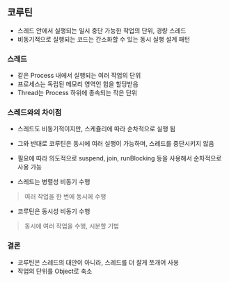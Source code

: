 

## 코루틴

- 스레드 안에서 실행되는 일시 중단 가능한 작업의 단위, 경량 스레드
- 비동기적으로 실행되는 코드는 간소화할 수 있는 동시 실행 설계 패턴

### 스레드 

- 같은 Process 내에서 실행되는 여러 작업의 단위
- 프로세스는 독립된 메모리 영역인 힙을 할당받음
- Thread는 Process 하위에 종속되는 작은 단위

### 스레드와의 차이점

- 스레드도 비동기적이지만, 스케쥴리에 따라 순차적으로 실행 됨
- 그와 반대로 코루틴은 동시에 여러 실행이 가능하며, 스레드를 중단시키지 않음
- 필요에 따라 의도적으로 suspend, join, runBlocking 등을 사용해서 순차적으로 사용 가능

- 스레드는 병렬성 비동기 수행
> 여러 작업을 한 번에 동시에 수행
- 코루틴은 동시성 비동기 수행
> 동시에 여러 작업을 수행, 시분할 기법 

### 결론

- 코루틴은 스레드의 대안이 아니라, 스레드를 더 잘게 쪼개어 사용 
- 작업의 단위를 Object로 축소 
